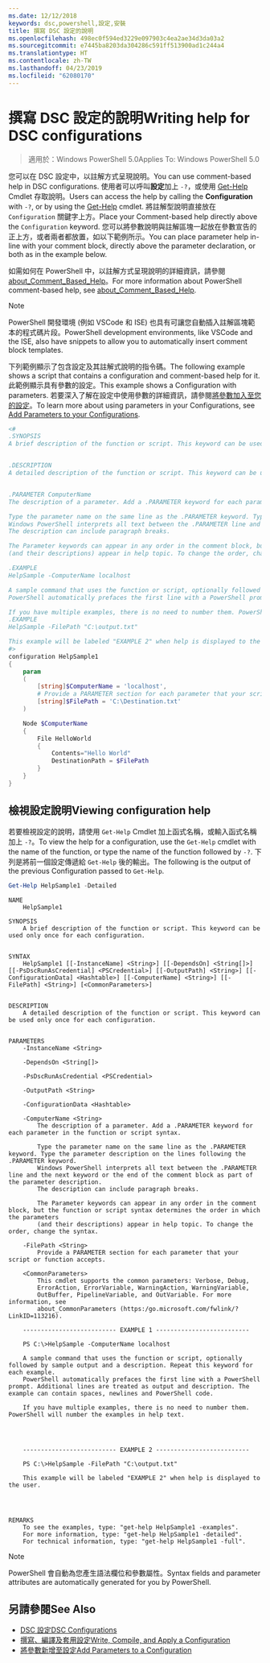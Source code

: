 ```yaml
---
ms.date: 12/12/2018
keywords: dsc,powershell,設定,安裝
title: 撰寫 DSC 設定的說明
ms.openlocfilehash: 498ec0f594ed3229e097903c4ea2ae34d3da03a2
ms.sourcegitcommit: e7445ba8203da304286c591ff513900ad1c244a4
ms.translationtype: HT
ms.contentlocale: zh-TW
ms.lasthandoff: 04/23/2019
ms.locfileid: "62080170"
---
```

# <a name="writing-help-for-dsc-configurations"></a><span data-ttu-id="d0fde-103">撰寫 DSC 設定的說明</span><span class="sxs-lookup"><span data-stu-id="d0fde-103">Writing help for DSC configurations</span></span>

><span data-ttu-id="d0fde-104">適用於：Windows PowerShell 5.0</span><span class="sxs-lookup"><span data-stu-id="d0fde-104">Applies To: Windows PowerShell 5.0</span></span>

<span data-ttu-id="d0fde-105">您可以在 DSC 設定中，以註解方式呈現說明。</span><span class="sxs-lookup"><span data-stu-id="d0fde-105">You can use comment-based help in DSC configurations.</span></span> <span data-ttu-id="d0fde-106">使用者可以呼叫**設定**加上 `-?`，或使用 [Get-Help](/powershell/module/Microsoft.PowerShell.Core/Get-Help) Cmdlet 存取說明。</span><span class="sxs-lookup"><span data-stu-id="d0fde-106">Users can access the help by calling the **Configuration** with `-?`, or by using the [Get-Help](/powershell/module/Microsoft.PowerShell.Core/Get-Help) cmdlet.</span></span> <span data-ttu-id="d0fde-107">將註解型說明直接放在 `Configuration` 關鍵字上方。</span><span class="sxs-lookup"><span data-stu-id="d0fde-107">Place your Comment-based help directly above the `Configuration` keyword.</span></span>
<span data-ttu-id="d0fde-108">您可以將參數說明與註解區塊一起放在參數宣告的正上方，或者兩者都放置，如以下範例所示。</span><span class="sxs-lookup"><span data-stu-id="d0fde-108">You can place parameter help in-line with your comment block, directly above the parameter declaration, or both as in the example below.</span></span>

<span data-ttu-id="d0fde-109">如需如何在 PowerShell 中，以註解方式呈現說明的詳細資訊，請參閱 [about_Comment_Based_Help](/powershell/module/microsoft.powershell.core/about/about_comment_based_help)。</span><span class="sxs-lookup"><span data-stu-id="d0fde-109">For more information about PowerShell comment-based help, see [about_Comment_Based_Help](/powershell/module/microsoft.powershell.core/about/about_comment_based_help).</span></span>

> [!NOTE]
> <span data-ttu-id="d0fde-110">PowerShell 開發環境 (例如 VSCode 和 ISE) 也具有可讓您自動插入註解區塊範本的程式碼片段。</span><span class="sxs-lookup"><span data-stu-id="d0fde-110">PowerShell development environments, like VSCode and the ISE, also have snippets to allow you to automatically insert comment block templates.</span></span>

<span data-ttu-id="d0fde-111">下列範例顯示了包含設定及其註解式說明的指令碼。</span><span class="sxs-lookup"><span data-stu-id="d0fde-111">The following example shows a script that contains a configuration and comment-based help for it.</span></span> <span data-ttu-id="d0fde-112">此範例顯示具有參數的設定。</span><span class="sxs-lookup"><span data-stu-id="d0fde-112">This example shows a Configuration with parameters.</span></span> <span data-ttu-id="d0fde-113">若要深入了解在設定中使用參數的詳細資訊，請參閱[將參數加入至您的設定](add-parameters-to-a-configuration.md)。</span><span class="sxs-lookup"><span data-stu-id="d0fde-113">To learn more about using parameters in your Configurations, see [Add Parameters to your Configurations](add-parameters-to-a-configuration.md).</span></span>

```powershell
<#
.SYNOPSIS
A brief description of the function or script. This keyword can be used only once for each configuration.


.DESCRIPTION
A detailed description of the function or script. This keyword can be used only once for each configuration.


.PARAMETER ComputerName
The description of a parameter. Add a .PARAMETER keyword for each parameter in the function or script syntax.

Type the parameter name on the same line as the .PARAMETER keyword. Type the parameter description on the lines following the .PARAMETER keyword.
Windows PowerShell interprets all text between the .PARAMETER line and the next keyword or the end of the comment block as part of the parameter description.
The description can include paragraph breaks.

The Parameter keywords can appear in any order in the comment block, but the function or script syntax determines the order in which the parameters
(and their descriptions) appear in help topic. To change the order, change the syntax.

.EXAMPLE
HelpSample -ComputerName localhost

A sample command that uses the function or script, optionally followed by sample output and a description. Repeat this keyword for each example.
PowerShell automatically prefaces the first line with a PowerShell prompt. Additional lines are treated as output and description. The example can contain spaces, newlines and PowerShell code.

If you have multiple examples, there is no need to number them. PowerShell will number the examples in help text.
.EXAMPLE
HelpSample -FilePath "C:\output.txt"

This example will be labeled "EXAMPLE 2" when help is displayed to the user.
#>
configuration HelpSample1
{
    param
    (
        [string]$ComputerName = 'localhost',
        # Provide a PARAMETER section for each parameter that your script or function accepts.
        [string]$FilePath = 'C:\Destination.txt'
    )

    Node $ComputerName
    {
        File HelloWorld
        {
            Contents="Hello World"
            DestinationPath = $FilePath
        }
    }
}
```

## <a name="viewing-configuration-help"></a><span data-ttu-id="d0fde-114">檢視設定說明</span><span class="sxs-lookup"><span data-stu-id="d0fde-114">Viewing configuration help</span></span>

<span data-ttu-id="d0fde-115">若要檢視設定的說明，請使用 `Get-Help` Cmdlet 加上函式名稱，或輸入函式名稱加上 `-?`。</span><span class="sxs-lookup"><span data-stu-id="d0fde-115">To view the help for a configuration, use the `Get-Help` cmdlet with the name of the function, or type the name of the function followed by `-?`.</span></span> <span data-ttu-id="d0fde-116">下列是將前一個設定傳遞給 `Get-Help` 後的輸出。</span><span class="sxs-lookup"><span data-stu-id="d0fde-116">The following is the output of the previous Configuration passed to `Get-Help`.</span></span>

```powershell
Get-Help HelpSample1 -Detailed
```

```output
NAME
    HelpSample1

SYNOPSIS
    A brief description of the function or script. This keyword can be used only once for each configuration.


SYNTAX
    HelpSample1 [[-InstanceName] <String>] [[-DependsOn] <String[]>] [[-PsDscRunAsCredential] <PSCredential>] [[-OutputPath] <String>] [[-ConfigurationData] <Hashtable>] [[-ComputerName] <String>] [[-FilePath] <String>] [<CommonParameters>]


DESCRIPTION
    A detailed description of the function or script. This keyword can be used only once for each configuration.


PARAMETERS
    -InstanceName <String>

    -DependsOn <String[]>

    -PsDscRunAsCredential <PSCredential>

    -OutputPath <String>

    -ConfigurationData <Hashtable>

    -ComputerName <String>
        The description of a parameter. Add a .PARAMETER keyword for each parameter in the function or script syntax.

        Type the parameter name on the same line as the .PARAMETER keyword. Type the parameter description on the lines following the .PARAMETER keyword.
        Windows PowerShell interprets all text between the .PARAMETER line and the next keyword or the end of the comment block as part of the parameter description.
        The description can include paragraph breaks.

        The Parameter keywords can appear in any order in the comment block, but the function or script syntax determines the order in which the parameters
        (and their descriptions) appear in help topic. To change the order, change the syntax.

    -FilePath <String>
        Provide a PARAMETER section for each parameter that your script or function accepts.

    <CommonParameters>
        This cmdlet supports the common parameters: Verbose, Debug,
        ErrorAction, ErrorVariable, WarningAction, WarningVariable,
        OutBuffer, PipelineVariable, and OutVariable. For more information, see
        about_CommonParameters (https:/go.microsoft.com/fwlink/?LinkID=113216).

    -------------------------- EXAMPLE 1 --------------------------

    PS C:\>HelpSample -ComputerName localhost

    A sample command that uses the function or script, optionally followed by sample output and a description. Repeat this keyword for each example.
    PowerShell automatically prefaces the first line with a PowerShell prompt. Additional lines are treated as output and description. The example can contain spaces, newlines and PowerShell code.

    If you have multiple examples, there is no need to number them. PowerShell will number the examples in help text.




    -------------------------- EXAMPLE 2 --------------------------

    PS C:\>HelpSample -FilePath "C:\output.txt"

    This example will be labeled "EXAMPLE 2" when help is displayed to the user.




REMARKS
    To see the examples, type: "get-help HelpSample1 -examples".
    For more information, type: "get-help HelpSample1 -detailed".
    For technical information, type: "get-help HelpSample1 -full".
```

> [!NOTE]
> <span data-ttu-id="d0fde-117">PowerShell 會自動為您產生語法欄位和參數屬性。</span><span class="sxs-lookup"><span data-stu-id="d0fde-117">Syntax fields and parameter attributes are automatically generated for you by PowerShell.</span></span>

## <a name="see-also"></a><span data-ttu-id="d0fde-118">另請參閱</span><span class="sxs-lookup"><span data-stu-id="d0fde-118">See Also</span></span>

- [<span data-ttu-id="d0fde-119">DSC 設定</span><span class="sxs-lookup"><span data-stu-id="d0fde-119">DSC Configurations</span></span>](configurations.md)
- [<span data-ttu-id="d0fde-120">撰寫、編譯及套用設定</span><span class="sxs-lookup"><span data-stu-id="d0fde-120">Write, Compile, and Apply a Configuration</span></span>](write-compile-apply-configuration.md)
- [<span data-ttu-id="d0fde-121">將參數新增至設定</span><span class="sxs-lookup"><span data-stu-id="d0fde-121">Add Parameters to a Configuration</span></span>](add-parameters-to-a-configuration.md)
